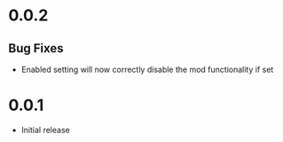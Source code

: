 ﻿# 0.0.2
## Bug Fixes
- Enabled setting will now correctly disable the mod functionality if set

# 0.0.1
- Initial release